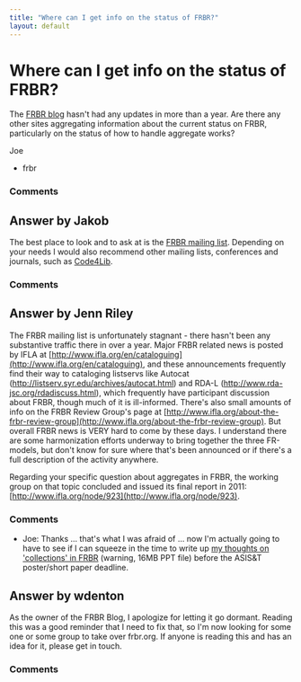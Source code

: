 ```yaml
---
title: "Where can I get info on the status of FRBR?"
layout: default
---
```

Where can I get info on the status of FRBR?
=====================
The [FRBR blog](http://www.frbr.org/) hasn't had any updates in more
than a year. Are there any other sites aggregating information about the
current status on FRBR, particularly on the status of how to handle
aggregate works?

Joe

<ul class="tags"><li class="tag">frbr</li></ul>

### Comments ###


Answer by Jakob
----------------
The best place to look and to ask at is the [FRBR mailing
list](http://infoserv.inist.fr/wwsympa.fcgi/info/frbr). Depending on
your needs I would also recommend other mailing lists, conferences and
journals, such as [Code4Lib](http://www.code4lib.org/).

### Comments ###

Answer by Jenn Riley
----------------
The FRBR mailing list is unfortunately stagnant - there hasn't been any
substantive traffic there in over a year. Major FRBR related news is
posted by IFLA at
[http://www.ifla.org/en/cataloguing](http://www.ifla.org/en/cataloguing),
and these announcements frequently find their way to cataloging
listservs like Autocat (http://listserv.syr.edu/archives/autocat.html)
and RDA-L (http://www.rda-jsc.org/rdadiscuss.html), which frequently
have participant discussion about FRBR, though much of it is
ill-informed. There's also small amounts of info on the FRBR Review
Group's page at
[http://www.ifla.org/about-the-frbr-review-group](http://www.ifla.org/about-the-frbr-review-group).
But overall FRBR news is VERY hard to come by these days. I understand
there are some harmonization efforts underway to bring together the
three FR-models, but don't know for sure where that's been announced or
if there's a full description of the activity anywhere.

Regarding your specific question about aggregates in FRBR, the working
group on that topic concluded and issued its final report in 2011:
[http://www.ifla.org/node/923](http://www.ifla.org/node/923).

### Comments ###
* Joe: Thanks ... that's what I was afraid of ... now I'm actually going to
have to see if I can squeeze in the time to write up [my thoughts on
'collections' in
FRBR](http://vso1.nascom.nasa.gov/vso/misc/FRBR-aggregates-code4lib.ppt)
(warning, 16MB PPT file) before the ASIS&T poster/short paper deadline.

Answer by wdenton
----------------
As the owner of the FRBR Blog, I apologize for letting it go dormant.
Reading this was a good reminder that I need to fix that, so I'm now
looking for some one or some group to take over frbr.org. If anyone is
reading this and has an idea for it, please get in touch.

### Comments ###

